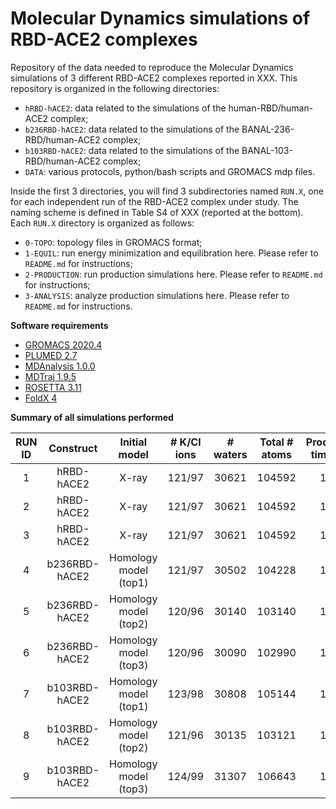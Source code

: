 # Molecular Dynamics simulations of RBD-ACE2 complexes 
Repository of the data needed to reproduce the Molecular Dynamics simulations of 3 different RBD-ACE2 complexes reported in XXX.
 This repository is organized in the following directories:

* `hRBD-hACE2`: data related to the simulations of the human-RBD/human-ACE2 complex;
* `b236RBD-hACE2`: data related to the simulations of the BANAL-236-RBD/human-ACE2 complex;
* `b103RBD-hACE2`: data related to the simulations of the BANAL-103-RBD/human-ACE2 complex;
* `DATA`: various protocols, python/bash scripts and GROMACS mdp files.

Inside the first 3 directories, you will find 3 subdirectories named `RUN.X`, one for each independent run of the RBD-ACE2 complex
under study. The naming scheme is defined in Table S4 of XXX (reported at the bottom). Each `RUN.X` directory is organized as follows:
* `0-TOPO`: topology files in GROMACS format;
* `1-EQUIL`: run energy minimization and equilibration here. Please refer to `README.md` for instructions;
* `2-PRODUCTION`: run production simulations here. Please refer to `README.md` for instructions; 
* `3-ANALYSIS`: analyze production simulations here. Please refer to `README.md` for instructions.

**Software requirements**
* [GROMACS 2020.4](https://www.gromacs.org)
* [PLUMED 2.7](https://www.plumed.org)
* [MDAnalysis 1.0.0](https://www.mdanalysis.org)
* [MDTraj 1.9.5](https://www.mdtraj.org/1.9.5/index.html)
* [ROSETTA 3.11](https://www.rosettacommons.org)
* [FoldX 4](http://foldxsuite.crg.eu)

**Summary of all simulations performed**

|   RUN ID	   |  Construct	| Initial model	| # K/Cl ions |	 # waters | Total # atoms | Production time [ns] |
| :------: |  :------:  |     :------:  | :------:    | :------:  | :------:      | :------:             |
| 1 | hRBD-hACE2 | X-ray | 121/97 | 30621 | 104592 | 1000 |
| 2 | hRBD-hACE2 | X-ray | 121/97 | 30621 | 104592 | 1000 |
| 3 | hRBD-hACE2 | X-ray | 121/97 | 30621 | 104592 | 1000 |
| 4 | b236RBD-hACE2 | Homology model (top1) | 121/97 | 30502 | 104228 | 1000 |
| 5 | b236RBD-hACE2 | Homology model (top2) | 120/96 | 30140 | 103140 | 1000 |
| 6 | b236RBD-hACE2 | Homology model (top3) | 120/96 | 30090 | 102990 | 1000 |
| 7 |   b103RBD-hACE2 |	Homology model (top1) |	123/98	| 30808	| 105144 | 1000 |
| 8 |	b103RBD-hACE2 |	Homology model (top2) |	121/96	| 30135	| 103121 | 1000 |
| 9 |	b103RBD-hACE2 |	Homology model (top3) |	124/99	| 31307	| 106643 | 1000 |
